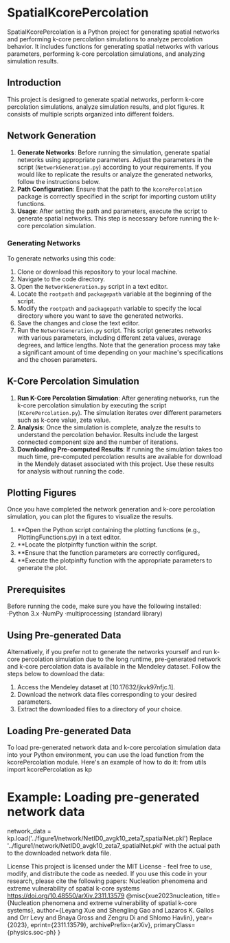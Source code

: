 # SpatialKcorePercolation
SpatialKcorePercolation is a Python project for generating spatial networks and performing k-core percolation simulations to analyze percolation behavior. It includes functions for generating spatial networks with various parameters, performing k-core percolation simulations, and analyzing simulation results.

## Introduction
This project is designed to generate spatial networks, perform k-core percolation simulations, analyze simulation results, and plot figures. It consists of multiple scripts organized into different folders.

## Network Generation
1. **Generate Networks**: 
Before running the simulation, generate spatial networks using appropriate parameters. Adjust the parameters in the script (`NetworkGeneration.py`) according to your requirements. If you would like to replicate the results or analyze the generated networks, follow the instructions below.
2. **Path Configuration**:
Ensure that the path to the `kcorePercolation` package is correctly specified in the script for importing custom utility functions.
3. **Usage**:
After setting the path and parameters, execute the script to generate spatial networks. This step is necessary before running the k-core percolation simulation.

### Generating Networks
To generate networks using this code:
1. Clone or download this repository to your local machine.
2. Navigate to the code directory.
3. Open the `NetworkGeneration.py` script in a text editor.
4. Locate the `rootpath` and `packagepath` variable at the beginning of the script.
5. Modify the `rootpath` and `packagepath` variable to specify the local directory where you want to save the generated networks.
6. Save the changes and close the text editor.
7. Run the `NetworkGeneration.py` script.
This script generates networks with various parameters, including different zeta values, average degrees, and lattice lengths. 
Note that the generation process may take a significant amount of time depending on your machine's specifications and the chosen parameters.

## K-Core Percolation Simulation
1. **Run K-Core Percolation Simulation**:
   After generating networks, run the k-core percolation simulation by executing the script (`KCorePercolation.py`). The simulation iterates over different parameters such as k-core value, zeta value.
2. **Analysis**:
   Once the simulation is complete, analyze the results to understand the percolation behavior. Results include the largest connected component size and the number of iterations.
3. **Downloading Pre-computed Results**:
   If running the simulation takes too much time, pre-computed percolation results are available for download in the Mendely dataset associated with this project. Use these results for analysis without running the code.

## Plotting Figures
Once you have completed the network generation and k-core percolation simulation, you can plot the figures to visualize the results.
1. **Open the Python script containing the plotting functions (e.g., PlottingFunctions.py) in a text editor.
2. **Locate the plotpinfty function within the script.
3. **Ensure that the function parameters are correctly configured。
4. **Execute the plotpinfty function with the appropriate parameters to generate the plot.

## Prerequisites
Before running the code, make sure you have the following installed:
·Python 3.x
·NumPy
·multiprocessing (standard library)

## Using Pre-generated Data
Alternatively, if you prefer not to generate the networks yourself and run k-core percolation simulation due to the long runtime, pre-generated network and k-core percolation data is available in the Mendeley dataset. 
Follow the steps below to download the data:
1. Access the Mendeley dataset at [10.17632/jkvk97nfjc.1].
2. Download the network data files corresponding to your desired parameters.
3. Extract the downloaded files to a directory of your choice.

## Loading Pre-generated Data
To load pre-generated network data and k-core percolation simulation data into your Python environment, you can use the load function from the kcorePercolation module. 
Here's an example of how to do it:
from utils import kcorePercolation as kp
# Example: Loading pre-generated network data
network_data = kp.load('../figure1/network/NetID0_avgk10_zeta7_spatialNet.pkl')
Replace '../figure1/network/NetID0_avgk10_zeta7_spatialNet.pkl' with the actual path to the downloaded network data file.

License
This project is licensed under the MIT License - feel free to use, modify, and distribute the code as needed.
If you use this code in your research, please cite the following papers:
Nucleation phenomena and extreme vulnerability of spatial k-core systems
https://doi.org/10.48550/arXiv.2311.13579
@misc{xue2023nucleation,
      title={Nucleation phenomena and extreme vulnerability of spatial k-core systems}, 
      author={Leyang Xue and Shengling Gao and Lazaros K. Gallos and Orr Levy and Bnaya Gross and Zengru Di and Shlomo Havlin},
      year={2023},
      eprint={2311.13579},
      archivePrefix={arXiv},
      primaryClass={physics.soc-ph}
}


